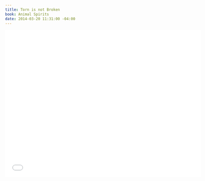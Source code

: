 ```yaml
---
title: Torn is not Broken
book: Animal Spirits
date: 2014-03-20 11:31:00 -04:00
---
```


<iframe width="640" height="480" src="//www.youtube.com/embed/WLiQs8Ha-Lc?rel=0&start=509" frameborder="0" allowfullscreen></iframe>

